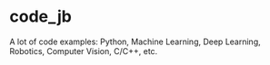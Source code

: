 # code_jb
A lot of code examples: Python, Machine Learning, Deep Learning, Robotics, Computer Vision, C/C++, etc.
